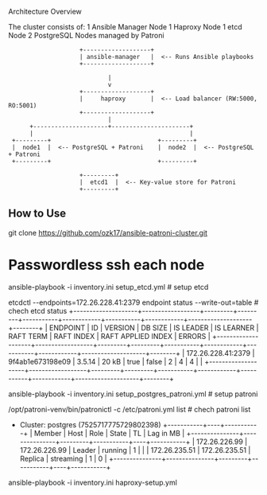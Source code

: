Architecture Overview


The cluster consists of:
1 Ansible Manager Node
1 Haproxy Node
1 etcd Node
2 PostgreSQL Nodes managed by Patroni



                        +-------------------+
                        | ansible-manager   |  <-- Runs Ansible playbooks
                        +-------------------+

                                |
                                v
                        +-------------------+
                        |     haproxy       |  <-- Load balancer (RW:5000, RO:5001)
                        +-------------------+
                                |
          +---------------------+----------------------+
          |                                            |
     +---------+                              +---------+
     |  node1  |  <-- PostgreSQL + Patroni    |  node2  |  <-- PostgreSQL + Patroni
     +---------+                              +---------+

                        +---------+
                        |  etcd1  |  <-- Key-value store for Patroni
                        +---------+


How to Use 
-----------

git clone https://github.com/ozk17/ansible-patroni-cluster.git
# Passwordless ssh each node

ansible-playbook -i inventory.ini setup_etcd.yml # setup etcd

etcdctl --endpoints=172.26.228.41:2379 endpoint status --write-out=table # chech etcd status
+--------------------+------------------+---------+---------+-----------+------------+-----------+------------+--------------------+--------+
|      ENDPOINT      |        ID        | VERSION | DB SIZE | IS LEADER | IS LEARNER | RAFT TERM | RAFT INDEX | RAFT APPLIED INDEX | ERRORS |
+--------------------+------------------+---------+---------+-----------+------------+-----------+------------+--------------------+--------+
| 172.26.228.41:2379 | 9f4ab1e673198e09 |  3.5.14 |   20 kB |      true |      false |         2 |          4 |                  4 |        |
+--------------------+------------------+---------+---------+-----------+------------+-----------+------------+--------------------+--------+


ansible-playbook -i inventory.ini setup_postgres_patroni.yml # setup patroni 

 /opt/patroni-venv/bin/patronictl -c /etc/patroni.yml list # chech patroni list
 
+ Cluster: postgres (7525717775729802398) +-----------+----+-----------+
| Member        | Host          | Role    | State     | TL | Lag in MB |
+---------------+---------------+---------+-----------+----+-----------+
| 172.26.226.99 | 172.26.226.99 | Leader  | running   |  1 |           |
| 172.26.235.51 | 172.26.235.51 | Replica | streaming |  1 |         0 |
+---------------+---------------+---------+-----------+----+-----------+

ansible-playbook -i inventory.ini haproxy-setup.yml
